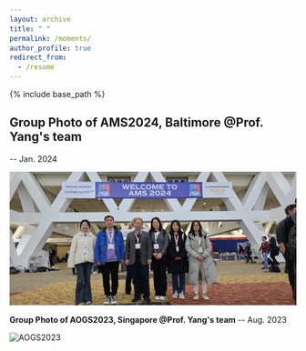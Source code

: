 ```yaml
---
layout: archive
title: " "
permalink: /moments/
author_profile: true
redirect_from:
  - /resume
---
```


{% include base_path %}

<h2> Group Photo of AMS2024, Baltimore @Prof. Yang's team  </h2>   -- Jan. 2024 



![AMS2024](/images/ST.jpg) <br>

**Group Photo of AOGS2023, Singapore @Prof. Yang's team**    -- Aug. 2023 <br>

![AOGS2023](/images/mmexport1691238112499.jpg) <br>




